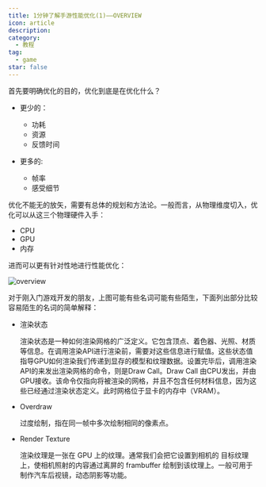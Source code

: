 ```yaml
---
title: 1分钟了解手游性能优化(1)——OVERVIEW
icon: article
description: 
category:
  - 教程
tag:
  - game
star: false
---
```


首先要明确优化的目的，优化到底是在优化什么？

- 更少的： 

  - 功耗
  - 资源
  - 反馈时间

- 更多的:
  
  - 帧率
  - 感受细节


优化不能无的放矢，需要有总体的规划和方法论。一般而言，从物理维度切入，优化可以从这三个物理硬件入手：

- CPU
- GPU
- 内存

进而可以更有针对性地进行性能优化：

![overview](/assets/images/mobile-game-opt/overview.png)

对于刚入门游戏开发的朋友，上图可能有些名词可能有些陌生，下面列出部分比较容易陌生的名词的简单解释：

- 渲染状态
  
  渲染状态是一种如何渲染网格的广泛定义。它包含顶点、着色器、光照、材质等信息。在调用渲染API进行渲染前，需要对这些信息进行赋值。这些状态值指导GPU如何渲染我们传递到显存的模型和纹理数据。设置完毕后，调用渲染API的来发出渲染网格的命令，则是Draw Call。Draw Call 由CPU发出，并由GPU接收。该命令仅指向将被渲染的网格，并且不包含任何材料信息，因为这些已经通过渲染状态定义。此时网格位于显卡的内存中（VRAM）。

- Overdraw
    
  过度绘制，指在同一帧中多次绘制相同的像素点。

- Render Texture

  渲染纹理是一张在 GPU 上的纹理。通常我们会把它设置到相机的 目标纹理 上，使相机照射的内容通过离屏的 frambuffer 绘制到该纹理上。一般可用于制作汽车后视镜，动态阴影等功能。
